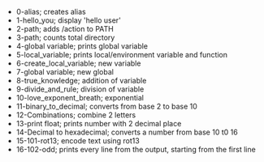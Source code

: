 - 0-alias; creates alias
- 1-hello_you; display 'hello user'
- 2-path; adds /action to PATH
- 3-path; counts total directory
- 4-global variable; prints global variable
- 5-local_variable; prints local/environment variable and function
- 6-create_local_variable; new variable
- 7-global variable; new global
- 8-true_knowledge; addition of variable
- 9-divide_and_rule; division of variable
- 10-love_exponent_breath; exponential
- 11-binary_to_decimal; converts from base 2 to base 10
- 12-Combinations; combine 2 letters
- 13-print float; prints number with 2 decimal place
- 14-Decimal to hexadecimal; converts a number from base 10 t0 16
- 15-101-rot13; encode text using rot13
- 16-102-odd; prints every line from the output, starting from the first line

